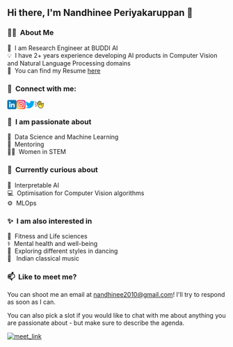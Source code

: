 ## Hi there, I'm Nandhinee Periyakaruppan 👋

### 👩‍💻 &nbsp;About Me

💼 &nbsp;I am Research Engineer at BUDDI AI\
💡 &nbsp;I have 2+ years experience developing AI products in Computer Vision and Natural Language Processing domains\
📄 &nbsp;You can find my Resume [here](https://drive.google.com/file/d/1CIeAyfdVDMos7GKPUaa9jeQb2V6tESGn/view)



### 🤝 &nbsp;Connect with me:

<a href="https://www.linkedin.com/in/nandhinee-pr/"><img align="left" src="images/linkedin.png" alt="Nandhinee Periyakaruppan | LinkedIn" width="21px"/></a> &emsp;
<a href="https://www.instagram.com/bluebean66"><img align="left" src="images/instagram.png" alt="Nandhinee Periyakaruppan | Instagram" width="21px"/></a>
<a href="https://mobile.twitter.com/nandhineepr"><img align="left" src="images/twitter.png" alt="Nandhinee Periyakaruppan | Twitter" width="21px"/></a>
<a href="https://www.clubhouse.com/@nan4pr?utm_medium=ch_profile&utm_campaign=e0F6FtKzC9QoCz9m7CGbEg-250575"><img align="left" src="images/clubhouse.png" alt="Nandhinee Periyakaruppan | Clubhouse" width="21px"/></a>
</br>


### 🌱 &nbsp;I am passionate about

🧠 &nbsp;Data Science and Machine Learning\
📝 &nbsp;Mentoring\
👩‍💼 &nbsp;Women in STEM

### 👀 &nbsp;Currently curious about

🧬 &nbsp;Interpretable AI\
💻 &nbsp;Optimisation for Computer Vision algorithms\
⚙️ &nbsp;MLOps

### ✨ &nbsp;I am also interested in
👣 &nbsp;Fitness and Life sciences\
⚕️ &nbsp;Mental health and well-being\
💃 &nbsp;Exploring different styles in dancing\
🎼 &nbsp; Indian classical music


### 📫 &nbsp;Like to meet me?

You can shoot me an email at nandhinee2010@gmail.com! I'll try to respond as soon as I can.

You can also pick a slot if you would like to chat with me about anything you are passionate about - but make sure to describe the agenda.

<a href="https://calendly.com/nandhinee_periyakaruppan/30min" target="_blank"><img width="498" alt="meet_link" src="https://user-images.githubusercontent.com/15426564/144297439-f530f383-e73e-41e0-9914-a9b7d3f432e5.png"></a>

